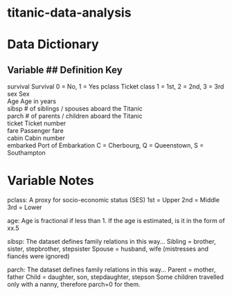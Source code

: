# titanic-data-analysis

# Data Dictionary
## Variable	## Definition	Key
survival 	Survival 	0 = No, 1 = Yes
pclass 	Ticket class 	1 = 1st, 2 = 2nd, 3 = 3rd
sex 	Sex 	
Age 	Age in years 	
sibsp 	# of siblings / spouses aboard the Titanic 	
parch 	# of parents / children aboard the Titanic 	
ticket 	Ticket number 	
fare 	Passenger fare 	
cabin 	Cabin number 	
embarked 	Port of Embarkation 	C = Cherbourg, Q = Queenstown, S = Southampton
# Variable Notes

pclass: A proxy for socio-economic status (SES)
1st = Upper
2nd = Middle
3rd = Lower

age: Age is fractional if less than 1. If the age is estimated, is it in the form of xx.5

sibsp: The dataset defines family relations in this way...
Sibling = brother, sister, stepbrother, stepsister
Spouse = husband, wife (mistresses and fiancés were ignored)

parch: The dataset defines family relations in this way...
Parent = mother, father
Child = daughter, son, stepdaughter, stepson
Some children travelled only with a nanny, therefore parch=0 for them.
